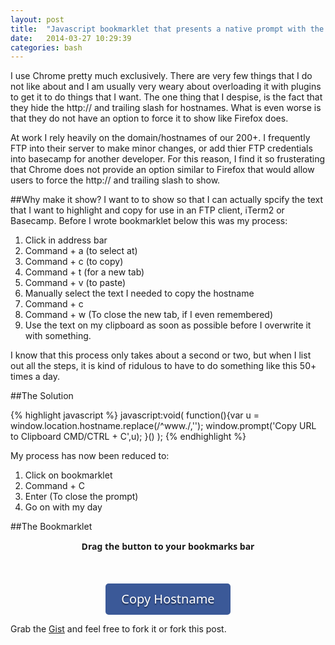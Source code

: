 ```yaml
---
layout: post
title:  "Javascript bookmarklet that presents a native prompt with the hostname"
date:   2014-03-27 10:29:39
categories: bash
---
```


I use Chrome pretty much exclusively. There are very few things that I do not like about and I am usually very weary about overloading it with plugins to get it to do things that I want. The one thing that I despise, is the fact that they hide the http:// and trailing slash for hostnames. What is even worse is that they do not have an option to force it to show like Firefox does. 

At work I rely heavily on the domain/hostnames of our 200+. I frequently FTP into their server to make minor changes, or add thier FTP credentials into basecamp for another developer. For this reason, I find it so frusterating that Chrome does not provide an option similar to Firefox that would allow users to force the http:// and trailing slash to show.

##Why make it show?
I want to to show so that I can actually spcify the text that I want to highlight and copy for use in an FTP client, iTerm2 or Basecamp. Before I wrote bookmarklet below this was my process:

 1.  Click in address bar
 2.  Command + a (to select at)
 3.  Command + c (to copy)
 4.  Command + t (for a new tab)
 5.  Command + v (to paste) 
 6.  Manually select the text I needed to copy the hostname
 7.  Command + c
 8.  Command + w (To close the new tab, if I even remembered)
 9.  Use the text on my clipboard as soon as possible before I overwrite it with something.

I know that this process only takes about a second or two, but when I list out all the steps, it is kind of ridulous to have to do something like this 50+ times a day. 

##The Solution

{% highlight javascript %}
	javascript:void(
	  function(){var u = window.location.hostname.replace(/^www\./,'');
	  window.prompt('Copy URL to Clipboard CMD/CTRL + C',u);
	  }()
	);
{% endhighlight %}

My process has now been reduced to:

 1.  Click on bookmarklet
 2.  Command + C
 3.  Enter (To close the prompt)
 4.  Go on with my day

##The Bookmarklet
<center><strong style="font-family: Verdana, sans;">Drag the button to your bookmarks bar</strong></center><a style="cursor: move; margin: 50px auto 0 auto; text-decoration: none; text-shadow: 0px 2px 2px rgba(0, 0, 0, .5); display: block; width: 200px; height: 50px; border-radius: 5px; background-color: #3B5998; text-align: center; line-height: 50px; font-size: 20px; font-family: Verdana, sans; color: #FFF; " href="javascript:void(function(){var u = window.location.hostname.replace(/^www\./,''); window.prompt('Copy URL to Clipboard CMD/CTRL + C',u); }());" onclick="alert('Drag me to the bookmarks bar'); return false;">Copy Hostname</a>

Grab the [Gist][theGist] and feel free to fork it or fork this post.

[theGist]:    https://gist.github.com/connormckelvey/9671914
